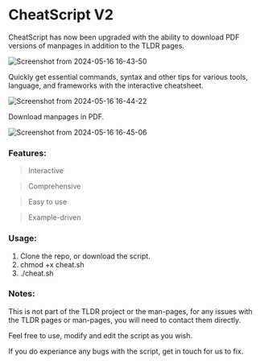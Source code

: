 # CheatScript V2

CheatScript has now been upgraded with the ability to download PDF versions of manpages in addition to the TLDR pages.

![Screenshot from 2024-05-16 16-43-50](https://github.com/the-universal-linux-society/CheatScript/assets/161962528/63499da4-21b8-4bd4-b9ba-e472b99d88c6)

Quickly get essential commands, syntax and other tips for various tools, language, and frameworks with the interactive cheatsheet. 

![Screenshot from 2024-05-16 16-44-22](https://github.com/the-universal-linux-society/CheatScript/assets/161962528/9431ba6f-9152-4d47-a176-4ae0a54b3736)

Download manpages in PDF.

![Screenshot from 2024-05-16 16-45-06](https://github.com/the-universal-linux-society/CheatScript/assets/161962528/f4eb2962-1d98-4494-ae58-5f9306a82a73)


### Features:
> Interactive

> Comprehensive

> Easy to use

> Example-driven

### Usage:
1. Clone the repo, or download the script.
2. chmod +x cheat.sh
3. ./cheat.sh

### Notes: 
This is not part of the TLDR project or the man-pages, for any issues with the TLDR pages or man-pages, you will need to contact them directly.

Feel free to use, modify and edit the script as you wish.

If you do experiance any bugs with the script, get in touch for us to fix.
